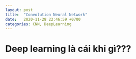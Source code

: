 ```yaml
---
layout: post
title:  "Convolution Neural Network"
date:   2020-11-28 22:46:59 +0700
categories: CNN, DeepLearning
---
```


# Deep learning là cái khỉ gì???

